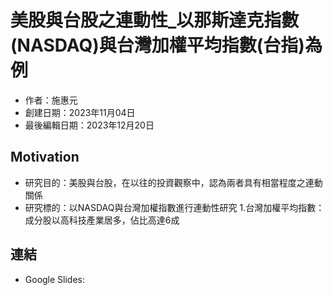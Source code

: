# 美股與台股之連動性_以那斯達克指數(NASDAQ)與台灣加權平均指數(台指)為例
- 作者：施惠元
- 創建日期：2023年11月04日
- 最後編輯日期：2023年12月20日

## Motivation
- 研究目的：美股與台股，在以往的投資觀察中，認為兩者具有相當程度之連動關係
- 研究標的：以NASDAQ與台灣加權指數進行連動性研究
1.台灣加權平均指數：成分股以高科技產業居多，佔比高達6成



## 連結
* Google Slides: 

